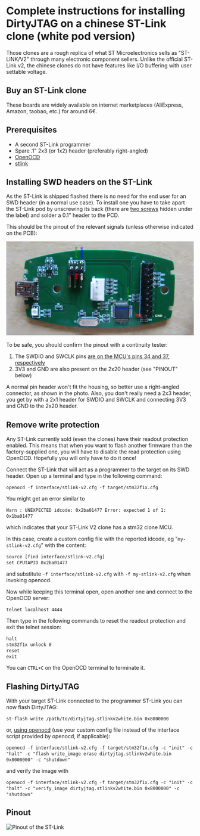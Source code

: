 # Complete instructions for installing DirtyJTAG on a chinese ST-Link clone (white pod version)

Those clones are a rough replica of what ST Microelectronics sells as "ST-LINK/V2" through many electronic component sellers. Unlike the official ST-Link v2, the chinese clones do not have features like I/O buffering with user settable voltage.

## Buy an ST-Link clone

These boards are widely available on internet marketplaces (AliExpress, Amazon, taobao, etc.) for around 6€.

## Prerequisites

 * A second ST-Link programmer
 * Spare .1" 2x3 (or 1x2) header (preferably right-angled)
 * [OpenOCD](http://openocd.org)
 * [stlink](https://github.com/texane/stlink)

## Installing SWD headers on the ST-Link

As the ST-Link is shipped flashed there is no need for the end user for an SWD header (in a normal use case). To install one you have to take apart the ST-Link pod by unscrewing its back (there are [two screws](https://youtu.be/zXENCKrPQMc?t=106) hidden under the label) and solder a 0.1" header to the PCD.

This should be the pinout of the relevant signals (unless otherwise indicated on the PCB):

![ST-Link white PCB](img/stlinkv2-pcb.jpg)

To be safe, you should confirm the pinout with a continuity tester:

1. The SWDIO and SWCLK pins [are on the MCU's pins 34 and 37, respectively](https://www.hobbiton.be/blog/repurpose-stlink/#programming-pins)
2. 3V3 and GND are also present on the 2x20 header (see "PINOUT" below)

A normal pin header won't fit the housing, so better use a right-angled connector, as shown in the photo. Also, you don't really need a 2x3 header, you get by with a 2x1 header for SWDIO and SWCLK and connecting 3V3 and GND to the 2x20 header.

## Remove write protection

Any ST-Link currently sold (even the clones) have their readout protection enabled. This means that when you want to flash another firmware than the factory-supplied one, you will have to disable the read protection using OpenOCD. Hopefully you will only have to do it once!

Connect the ST-Link that will act as a programmer to the target on its SWD header. Open up a terminal and type in the following command:

```
openocd -f interface/stlink-v2.cfg -f target/stm32f1x.cfg
```

You might get an error similar to
```
Warn : UNEXPECTED idcode: 0x2ba01477 Error: expected 1 of 1: 0x1ba01477
```
which indicates that your ST-Link V2 clone has a stm32 clone MCU.

In this case, create a custom config file with the reported idcode, eg "`my-stlink-v2.cfg`" with the content:
```
source [find interface/stlink-v2.cfg]
set CPUTAPID 0x2ba01477
```
and substitute `-f interface/stlink-v2.cfg` with `-f my-stlink-v2.cfg` when invoking openocd.

Now while keeping this terminal open, open another one and connect to the OpenOCD server:

```
telnet localhost 4444
```

Then type in the following commands to reset the readout protection and exit the telnet session:

```
halt
stm32f1x unlock 0
reset
exit
```

You can `CTRL+C` on the OpenOCD terminal to terminate it.

## Flashing DirtyJTAG

With your target ST-Link connected to the programmer ST-Link you can now flash DirtyJTAG:

```
st-flash write /path/to/dirtyjtag.stlinkv2white.bin 0x8000000
```

or, [using openocd](https://www.hobbiton.be/blog/repurpose-stlink/#flashing) (use your custom config file instead of the interface script provided by openocd, if applicable):

```
openocd -f interface/stlink-v2.cfg -f target/stm32f1x.cfg -c "init" -c "halt" -c "flash write_image erase dirtyjtag.stlinkv2white.bin 0x8000000" -c "shutdown"
```

and verify the image with

```
openocd -f interface/stlink-v2.cfg -f target/stm32f1x.cfg -c "init" -c "halt" -c "verify_image dirtyjtag.stlinkv2white.bin 0x8000000" -c "shutdown"
```

## Pinout


![Pinout of the ST-Link](img/stlinkv2white-pinout.jpg)
